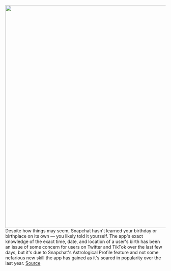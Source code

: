 <img src='https://cdn.vox-cdn.com/thumbor/4JSGJWOsgQONGIq7f4avb2I1Vaw=/0x0:2040x1360/1200x800/filters:focal(857x517:1183x843)/cdn.vox-cdn.com/uploads/chorus_image/image/69674633/snapChatPattern_BW.0.jpg' width='700px' /><br/>
Despite how things may seem, Snapchat hasn't learned your birthday or birthplace on its own — you likely told it yourself. The app's exact knowledge of the exact time, date, and location of a user's birth has been an issue of some concern for users on Twitter and TikTok over the last few days, but it's due to Snapchat's Astrological Profile feature and not some nefarious new skill the app has gained as it's soared in popularity over the last year.
<a href='https://www.theverge.com/2021/8/3/22608129/snapchat-born-astrology-information'> Source <a/>